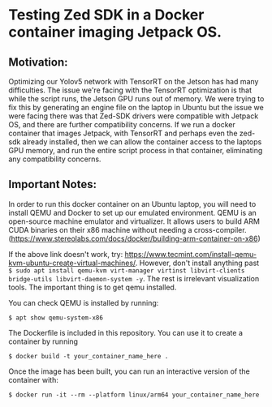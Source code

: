 # Testing Zed SDK in a Docker container imaging Jetpack OS. 

## Motivation:

Optimizing our Yolov5 network with TensorRT on the Jetson has had many difficulties. The issue we're facing with the TensorRT optimization is that while the script runs, the Jetson GPU runs out of memory. We were trying to fix this by generating an engine file on the laptop in Ubuntu but the issue we were facing there was that Zed-SDK drivers were compatible with Jetpack OS, and there are further compatibility concerns. If we run a docker container that images Jetpack, with TensorRT and perhaps even the zed-sdk already installed, then we can allow the container access to the laptops GPU memory, and run the entire script process in that container, eliminating any compatibility concerns.


## Important Notes:

In order to run this docker container on an Ubuntu laptop, you will need to install QEMU and Docker to set up our emulated environment. QEMU is an open-source machine emulator and virtualizer. It allows users to build ARM CUDA binaries on their x86 machine without needing a cross-compiler. (https://www.stereolabs.com/docs/docker/building-arm-container-on-x86)

If the above link doesn't work, try: https://www.tecmint.com/install-qemu-kvm-ubuntu-create-virtual-machines/. However, don't install anything past `$ sudo apt install qemu-kvm virt-manager virtinst libvirt-clients bridge-utils libvirt-daemon-system -y`. The rest is irrelevant visualization tools. The important thing is to get qemu installed.

You can check QEMU is installed by running:

`$ apt show qemu-system-x86`

The Dockerfile is included in this repository. You can use it to create a container by running 

`$ docker build -t your_container_name_here . `

Once the image has been built, you can run an interactive version of the container with:

`$ docker run -it --rm --platform linux/arm64 your_container_name_here`

